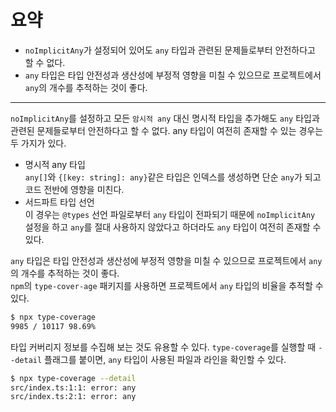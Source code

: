# 요약

- `noImplicitAny`가 설정되어 있어도 `any` 타입과 관련된 문제들로부터 안전하다고 할 수 없다.
- `any` 타입은 타입 안전성과 생산성에 부정적 영향을 미칠 수 있으므로 프로젝트에서 `any`의 개수를 추적하는 것이 좋다.

---

`noImplicitAny`를 설정하고 모든 `암시적 any` 대신 명시적 타입을 추가해도 `any` 타입과 관련된 문제들로부터 안전하다고 할 수 없다. any 타입이 여전히 존재할 수 있는 경우는 두 가지가 있다.

- 명시적 any 타입<br>
  `any[]`와 `{[key: string]: any}`같은 타입은 인덱스를 생성하면 단순 `any`가 되고 코드 전반에 영향을 미친다.
- 서드파트 타입 선언<br>
  이 경우는 `@types` 선언 파일로부터 `any` 타입이 전파되기 때문에 `noImplicitAny` 설정을 하고 `any`를 절대 사용하지 않았다고 하더라도 `any` 타입이 여전히 존재할 수 있다.

`any` 타입은 타입 안전성과 생산성에 부정적 영향을 미칠 수 있으므로 프로젝트에서 `any`의 개수를 추적하는 것이 좋다.<br>
`npm`의 `type-cover-age` 패키지를 사용하면 프로젝트에서 `any` 타입의 비율을 추적할 수 있다.

```bash
$ npx type-coverage
9985 / 10117 98.69%
```

타입 커버리지 정보를 수집해 보는 것도 유용할 수 있다. `type-coverage`를 실행할 때 `--detail` 플래그를 붙이면, `any` 타입이 사용된 파일과 라인을 확인할 수 있다.

```bash
$ npx type-coverage --detail
src/index.ts:1:1: error: any
src/index.ts:2:1: error: any
```
